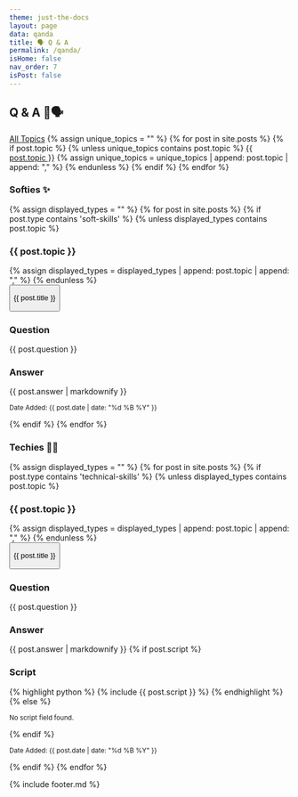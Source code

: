 ```yaml
---
theme: just-the-docs
layout: page
data: qanda
title: 🗣️ Q & A
permalink: /qanda/
isHome: false
nav_order: 7
isPost: false
---
```

<link rel="stylesheet" href="{{ '/assets/css/custom.css' | relative_url }}">

## Q & A 🦜🗣️

<div id="topic-filters">
  <a href="#" class="badge badge-info" data-topic="all">All Topics</a>
  {% assign unique_topics = "" %}
  {% for post in site.posts %}
    {% if post.topic %}
      {% unless unique_topics contains post.topic %}
        <a href="#" class="badge badge-info" data-topic="{{ post.topic }}">{{ post.topic }}</a>
        {% assign unique_topics = unique_topics | append: post.topic | append: "," %}
      {% endunless %}
    {% endif %}
  {% endfor %}
</div>


### Softies ✨

<div class="posts" id="soft-skills-posts">
  {% assign displayed_types = "" %}
  {% for post in site.posts %}
    {% if post.type contains 'soft-skills' %}
      {% unless displayed_types contains post.topic %}
        <h3 class="topic-header">{{ post.topic }}</h3>
        {% assign displayed_types = displayed_types | append: post.topic | append: "," %}
      {% endunless %}
      <div class="question-entry" data-topic="{{ post.topic }}">
        <button type="button" class="collapsible">
            <p class="collapsible-content-header">{{ post.title }}</p>
        </button>
        <div class="collapsible-content">
          <div class="answer-entry">
            <h3>Question</h3>
            {{ post.question }}
            <h3>Answer</h3>
            {{ post.answer | markdownify }}
            <p><small>Date Added: {{ post.date | date: "%d %B %Y" }}</small></p>
          </div>
        </div>
      </div>
    {% endif %}
  {% endfor %}
</div>

### Techies 👨‍💻

<div class="posts" id="technical-skills-posts">
  {% assign displayed_types = "" %}
  {% for post in site.posts %}
    {% if post.type contains 'technical-skills' %}
      {% unless displayed_types contains post.topic %}
        <h3 class="topic-header">{{ post.topic }}</h3>
        {% assign displayed_types = displayed_types | append: post.topic | append: "," %}
      {% endunless %}
      <div class="question-entry" data-topic="{{ post.topic }}">
        <button type="button" class="collapsible">
            <p class="collapsible-content-header">{{ post.title }}</p>
        </button>
        <div class="collapsible-content">
          <div class="answer-entry">
            <h3>Question</h3>
            {{ post.question }}
            <h3>Answer</h3>
            {{ post.answer | markdownify }}
            {% if post.script %}
              <h3>Script</h3>
              {% highlight python %}
              {% include {{ post.script }} %}
              {% endhighlight %}
            {% else %}
              <p><small>No script field found.</small></p>
            {% endif %}
            <p><small>Date Added: {{ post.date | date: "%d %B %Y" }}</small></p>
          </div>
        </div>
      </div>
    {% endif %}
  {% endfor %}
</div>

<script src="{{ '/assets/js/custom.js' | relative_url }}"></script>

{% include footer.md %}
